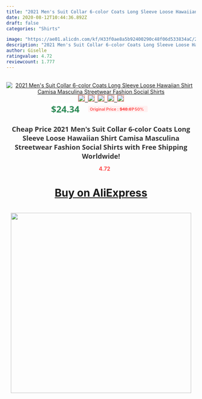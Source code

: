 ```yaml
---
title: "2021 Men's Suit Collar 6-color Coats Long Sleeve Loose Hawaiian Shirt Camisa Masculina Streetwear Fashion Social Shirts"
date: 2020-08-12T10:44:36.892Z
draft: false
categories: "Shirts"

image: "https://ae01.alicdn.com/kf/H33f0ae8a5b92400290c48f06d533834aC/2021-Men-s-Suit-Collar-6-color-Coats-Long-Sleeve-Loose-Hawaiian-Shirt-Camisa-Masculina-Streetwear.jpg"
description: "2021 Men's Suit Collar 6-color Coats Long Sleeve Loose Hawaiian Shirt Camisa Masculina Streetwear Fashion Social Shirts"
author: Giselle
ratingvalue: 4.72
reviewcount: 1.777
---
```

<br>
<div style="text-align: center;">
<a href="https://s.click.aliexpress.com/e/_98wdRn" target="_blank" rel="nofollow noopener noreferrer"><img alt="2021 Men's Suit Collar 6-color Coats Long Sleeve Loose Hawaiian Shirt Camisa Masculina Streetwear Fashion Social Shirts" class="magnifier-image" src="https://ae01.alicdn.com/kf/H33f0ae8a5b92400290c48f06d533834aC/2021-Men-s-Suit-Collar-6-color-Coats-Long-Sleeve-Loose-Hawaiian-Shirt-Camisa-Masculina-Streetwear.jpg_640x640.jpg">
<br>
<img style="border:1px solid salmon" src="https://ae01.alicdn.com/kf/H33f0ae8a5b92400290c48f06d533834aC/2021-Men-s-Suit-Collar-6-color-Coats-Long-Sleeve-Loose-Hawaiian-Shirt-Camisa-Masculina-Streetwear.jpg_120x120.jpg">&nbsp;&nbsp;<img style="border:1px solid salmon" src="https://ae01.alicdn.com/kf/H56b59c37434449a3bab66e53cdd23314o/2021-Men-s-Suit-Collar-6-color-Coats-Long-Sleeve-Loose-Hawaiian-Shirt-Camisa-Masculina-Streetwear.jpg_120x120.jpg">&nbsp;&nbsp;<img style="border:1px solid salmon" src="https://ae01.alicdn.com/kf/Hfa7b43cde82746d3a902718674856090J/2021-Men-s-Suit-Collar-6-color-Coats-Long-Sleeve-Loose-Hawaiian-Shirt-Camisa-Masculina-Streetwear.jpg_120x120.jpg">&nbsp;&nbsp;<img style="border:1px solid salmon" src="https://ae01.alicdn.com/kf/Hf8f9aa7078544a83bc0a5b12bf5c2957k/2021-Men-s-Suit-Collar-6-color-Coats-Long-Sleeve-Loose-Hawaiian-Shirt-Camisa-Masculina-Streetwear.jpg_120x120.jpg">&nbsp;&nbsp;<img style="border:1px solid salmon" src="https://ae01.alicdn.com/kf/Hdcb19d584f164c918890558e63412abfZ/2021-Men-s-Suit-Collar-6-color-Coats-Long-Sleeve-Loose-Hawaiian-Shirt-Camisa-Masculina-Streetwear.jpg_120x120.jpg"></a></div><br0>
<div style="text-align: center;"><span style="background-color: white; border: 0px; box-sizing: border-box; color: seagreen; display: inline-block; font-family: &quot;open sans&quot; , &quot;arial&quot; , &quot;helvetica&quot; , sans-serif , &quot;heiti&quot;; font-size: 24px; font-stretch: inherit; font-weight: 700; line-height: inherit; margin: 0px 10px 0px 0px; padding: 0px; vertical-align: middle;">$24.34 </span>
<span style="background: rgb(255 , 241 , 241); border-radius: 3px; border: 0px; box-sizing: border-box; color: #ff4747; display: inline-block; font-family: inherit; font-size: 12px; font-stretch: inherit; font-style: inherit; font-variant: inherit; font-weight: 600; line-height: inherit; margin: 0px; padding: 2px 5px; transform: scale(0.9); vertical-align: middle;">Original Price : <b style="text-decoration: line-through;">$48.67 </b> 50%&nbsp;&nbsp;</span></div>
<h1 style="color: #333333; display: inline-block; font-family: &quot;open sans&quot; , &quot;arial&quot; , &quot;helvetica&quot; , sans-serif , &quot;heiti&quot;; font-size: 18px; font-stretch: inherit; font-weight: 700; text-align: center;">Cheap Price 2021 Men's Suit Collar 6-color Coats Long Sleeve Loose Hawaiian Shirt Camisa Masculina Streetwear Fashion Social Shirts with Free Shipping Worldwide!</h1>
<div style="color: #ff4747; text-align: center;">
<img src="https://4.bp.blogspot.com/-M0ZcTcb-5uY/XleCXlxnR4I/AAAAAAAAAEc/OrjgMkXV1oMQFaCRZj5HQwOCBcu3w1FegCPcBGAYYCw/s1600/star.png" style="height: 15px;">&nbsp;<b>4.72</b></div>
<div class="button_cont" align="center"><a class="buynow_a" href="https://s.click.aliexpress.com/e/_98wdRn" target="_blank" rel="nofollow noopener noreferrer"><H1>Buy on AliExpress</H1></a></div><br>
<div class="separator" style="clear: both; text-align: center;">
<img src="https://lh3.googleusercontent.com/-pTy5HemUv9M/XlePHvY0dAI/AAAAAAAAAE4/0nX5iRUoIWY8eMW9Dpxeirr157OZliDIgCLcBGAsYHQ/s1600/badge.gif" width="480">
</div>
